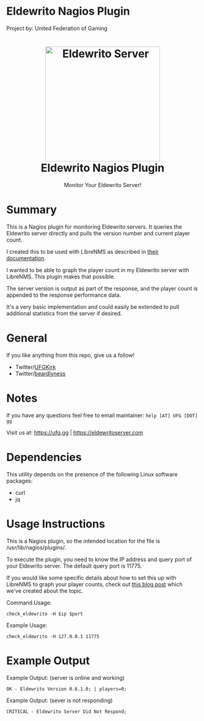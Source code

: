 # Eldewrito Nagios Plugin 
Project by: United Federation of Gaming

<h1 align="center">
  <a href="https://EldewritoServer.com"><img src="https://gg.beard.gg/images/logo-main.png" alt="Eldewrito Server" width="300"></a>
 <br />
    Eldewrito Nagios Plugin
</h1>

<p align="center">Monitor Your Eldewrito Server!</p>

# Summary
This is a Nagios plugin for monitoring Eldewrito servers.  It queries the Eldewrito server directly and pulls the version number and current player count.  

I created this to be used with LibreNMS as described in <a href="https://docs.librenms.org/Extensions/Services/">their documentation</a>.

I wanted to be able to graph the player count in my Eldewrito server with LibreNMS.  This plugin makes that possible.

The server version is output as part of the response, and the player count is appended to the response performance data.

It's a very basic implementation and could easily be extended to pull additional statistics from the server if desired.

# General
If you like anything from this repo, give us a follow!
- Twitter/<a href="https://twitter.com/UFGKirk">UFGKirk</a>
- Twitter/<a href="https://twitter.com/beardlyness">beardlyness</a>

# Notes
If you have any questions feel free to email maintainer: `help [AT] UFG [DOT] gg`

Visit us at: https://ufg.gg | https://eldewritoserver.com 

# Dependencies
This utility depends on the presence of the following Linux software packages:
 - curl
 - jq

# Usage Instructions
This is a Nagios plugin, so the intended location for the file is /usr/lib/nagios/plugins/.

To execute the plugin, you need to know the IP address and query port of your Eldewrito server.  The default query port is 11775.

If you would like some specific details about how to set this up with LibreNMS to graph your player counts, check out <a href="https://binaryimpulse.com/2018/12/monitoring-graphing-eldewrito-server-statistics-in-librenms/">this blog post</a> which we've created about the topic.

Command Usage:

`check_eldewrito -H $ip $port`

Example Usage:

`check_eldewrito -H 127.0.0.1 11775`

# Example Output 

Example Output: (server is online and working)

`OK - Eldewrito Version 0.6.1.0; | players=0;`

Example Output: (sever is not responding)

`CRITICAL - Eldewrito Server Did Not Respond;`
